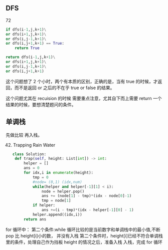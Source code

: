 ## DFS

72

```python
if dfs(i-1,j,k+1)\
or dfs(i+1,j,k+1)\
or dfs(i,j-1,k+1)\
or dfs(i,j+1,k+1) == True:
    return True
```

```python
return dfs(i-1,j,k+1)\
or dfs(i+1,j,k+1)\
or dfs(i,j-1,k+1)\
or dfs(i,j+1,k+1)
```

这个问题想了 2 个小时，两个有本质的区别，正确的是，当有 true 的时候，才返回，而不是返回 or 之后的不在乎 true or false 的结果。

这个问题尤其在 recuision 的时候 需要重点注意，尤其自下而上需要 return 一个结果的时候，要想清楚题问的条件。

## 单调栈

先做比较 再入栈。

42. Trapping Rain Water

```python
   class Solution:
    def trap(self, height: List[int]) -> int:
        helper = []
        ans = 0
        for idx,i in enumerate(height):
            tmp = 0
            #node= (0,1) (idx,num)
            while(helper and helper[-1][1] < i):
                node = helper.pop()
                ans += (node[1] - tmp)*(idx - node[0]-1)
                tmp = node[1]
            if helper:
                ans +=(i - tmp)*(idx - helper[-1][0] - 1)
            helper.append((idx,i))
        return ans
```

for 循环中：
第二个条件:while 循环比较的是当前数字和单调栈中的最小值,不断 pop 比 height[i]小的数， 并没有入栈
第二个条件时，height[i]已经不符合单调栈里的条件，处理自己作为挡板 height 的情况之后，准备入栈
入栈，完成 for 循环

